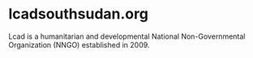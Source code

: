 # lcadsouthsudan.org
Lcad is a humanitarian and developmental National Non-Governmental Organization (NNGO) established in 2009.
